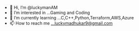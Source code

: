 - 👋 Hi, I’m @luckymanAM
- 👀 I’m interested in ...Gaming and Coding
- 🌱 I’m currently learning ...C,C++,Python,Terraform,AWS,Azure
- 📫 How to reach me ...luckymadhukar9@gmail.com

<!---
luckymanAM/luckymanAM is a ✨ special ✨ repository because its `README.md` (this file) appears on your GitHub profile.
You can click the Preview link to take a look at your changes.
--->
